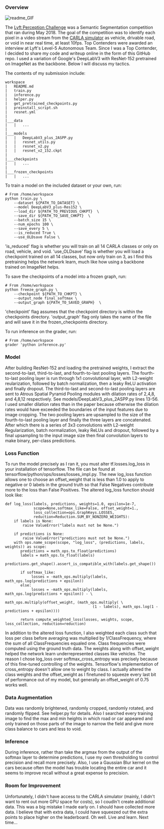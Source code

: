 ### Overview
![readme_GIF](readme_imgs/readme.gif)

The [Lyft Perception Challenge](https://www.udacity.com/lyft-challenge) was a Semantic Segmentation competition that ran during May 2018. The goal of the competition was to identify each pixel in a video stream from the [CARLA simulator](http://carla.org/) as vehicle, drivable road, or void in near real time, at least 10fps. Top Contenders were awarded an interview at Lyft's Level-5 Autonomous Team. Since I was a Top Contender, I decided to share my code and writeup online in the form of this GitHub repo. I used a variation of Google's DeepLabV3 with ResNet-152 pretrained on ImageNet as the backbone. Below I will discuss my tactics.

The contents of my submission include:
```
workspace
|   README.md
|   train.py
|   inference.py
|   helper.py
|   get_pretrained_checkpoints.py
|   preinstall_script.sh
|   resnet.yml
|
|___data
|   |   ...
|
|___models
|   |   DeepLabV3_plus_2ASPP.py
|   |   resnet_utils.py
|   |   resnet_v2.py
|   |   resnet_v2_152.ckpt
|
|___checkpoints
|   |   ...
|
|___frozen_checkpoints
|   |   ...
```

To train a model on the included dataset or your own, run:
```
# From /home/workspace
python train.py \
    --dataset ${PATH_TO_DATASET} \
    --model DeepLabV3_plus-Res152 \
    --load_dir ${PATH_TO_PREVIOUS_CHKPT}  \
    --save_dir ${PATH_TO_SAVE_CHKPT}  \
    --batch_size 15 \
    --num_epochs 100 \
    --save_every 5 \
    --is_reduced True \
    --use_OLDsave False \
```

'is_reduced' flag is whether you will train on all 14 CARLA classes or only on road, vehicle, and void. 'use_OLDsave' flag is whether you will load a checkpoint trained on all 14 classes, but now only train on 3, as I find this pretraining helps the network learn, much like how using a backbone trained on ImageNet helps.

To save the checkpoints of a model into a frozen graph, run:
```
# From /home/workspace
python freeze_graph.py \
    --checkpoint ${PATH_TO_CHKPT} \
    --output_node final_softmax \
    --output_graph ${PATH_TO_SAVED_GRAPH}  \
```
'checkpoint' flag assumes that the checkpoint directory is within the checkpoints directory. 'output_graph' flag only takes the name of the file and will save it in the frozen_checkpoints directory.

To run inference on the grader, run:
```
# From /home/workspace
grader 'python inference.py'
```

### Model
After building ResNet-152 and loading the pretrained weights, I extract the second-to-last, third-to-last, and fourth-to-last pooling layers. The fourth-to-last pooling layer is run through 1x1 convolutional layer, with L2-weight reularization, followed by batch normalization, then a leaky ReLU activation and finally dropout. The third-to-last and second-to-last pooling layers are sent to Atrous Spatial Pyramid Pooling modules with dilation rates of 2,4,8, and 4,8,12 respectively. See models/DeepLabV3_plus_2ASPP.py lines 13-56. I used smaller dilation rates than in the paper because otherwise the dilation rates would have exceeded the boundaries of the input features due to image cropping. The two pooling layers are upsampled to the size of the fourth-to-last pooling layer and finally the three layers are concatenated. After which there is a series of 3x3 convolutions with L2-weight Regularization, batch normalization, leaky ReLUs and dropout, followed by a final upsampling to the input image size then final convolution layers to make binary, per-class predictions.

### Loss Function
To run the model precisely as I ran it, you must alter tf.losses.log_loss in your installation of tensorflow. The file can be found at tensorflow/python/ops/losses/losses_impl.py. The new log_loss function allows one to choose an offset_weight that is less than 1.0 to apply to negative or 0 labels in the ground truth so that False Negatives contribute more to the loss than False Positives. The altered log_loss function should look like:
```
def log_loss(labels, predictions, weights=1.0, epsilon=1e-7, 
             scope=None,softmax_like=False, offset_weight=1.,
             loss_collection=ops.GraphKeys.LOSSES,
             reduction=Reduction.SUM_BY_NONZERO_WEIGHTS):
    if labels is None:      
        raise ValueError("labels must not be None.")
                                                                                        
    if predictions is None:
        raise ValueError("predictions must not be None.")
    with ops.name_scope(scope, "log_loss", (predictions, labels, weights)) as scope:
       predictions = math_ops.to_float(predictions)
       labels = math_ops.to_float(labels)
       predictions.get_shape().assert_is_compatible_with(labels.get_shape())
       
       if softmax_like:
            losses = -math_ops.multiply(labels, math_ops.log(predictions + epsilon))
       else:
            losses = -math_ops.multiply(labels, math_ops.log(predictions + epsilon)) - \
                                        math_ops.multiply(offset_weight, (math_ops.multiply( \
                                        (1 - labels), math_ops.log(1 - predictions + epsilon))))
                                                      
       return compute_weighted_loss(losses, weights, scope, loss_collection, reduction=reduction)
```
In addition to the altered loss function, I also weighted each class such that loss per class before averaging was multiplied by 1/ClassFrequency, where the sum of all ClassFrequencies equaled one. Class frequencies were computed using the ground truth data. The weights along with offset_weight helped the network learn underrepresented classes like vehicles. The reason I chose log_loss over softmax_cross_entropy was precisely because of this fine-tuned controlling of the weights. Tensorflow's implementation of cross_entropy doesn't allow one to weight by class. I actually altered the class weights and the offset_weight as I finetuned to squeeze every last bit of performance out of my model, but generally an offset_weight of 0.75 works well.

### Data Augmentation
Data was randomly brightened, randomly cropped, randomly rotated, and randomly flipped. See helper.py for details. Also I searched every training image to find the max and min heights in which road or car appeared and only trained on those parts of the image to narrow the field and give more class balance to cars and less to void.

### Inference
During inference, rather than take the argmax from the output of the softmax layer to determine predictions, I use my own thresholding to control precision and recall more precisely. Also, I use a Gaussian Blur kernel on the cars because often the model has trouble locating the entire car and it seems to improve recall without a great expense to precision.

### Room for Improvement
Unfortunately, I didn't have access to the CARLA simulator (mainly, I didn't want to rent out more GPU space for costs), so I coudln't create additional data. This was a big mistake I made early on. I should have collected more data. I believe that with extra data, I could have squeezed out the extra points to place higher on the leaderboard. Oh well. Live and learn. Next time...
